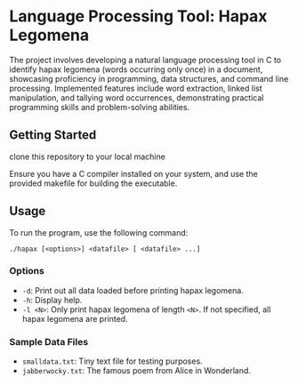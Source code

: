 # Language Processing Tool: Hapax Legomena
The project involves developing a natural language processing tool in C to identify hapax legomena (words occurring only once) in a document, showcasing proficiency in programming, data structures, and command line processing. Implemented features include word extraction, linked list manipulation, and tallying word occurrences, demonstrating practical programming skills and problem-solving abilities.

## Getting Started
clone this repository to your local machine

Ensure you have a C compiler installed on your system, and use the provided makefile for building the executable. 

## Usage

To run the program, use the following command:
```
./hapax [<options>] <datafile> [ <datafile> ...]
```

### Options

- `-d`: Print out all data loaded before printing hapax legomena.
- `-h`: Display help.
- `-l <N>`: Only print hapax legomena of length `<N>`. If not specified, all hapax legomena are printed.

### Sample Data Files

- `smalldata.txt`: Tiny text file for testing purposes.
- `jabberwocky.txt`: The famous poem from Alice in Wonderland.
